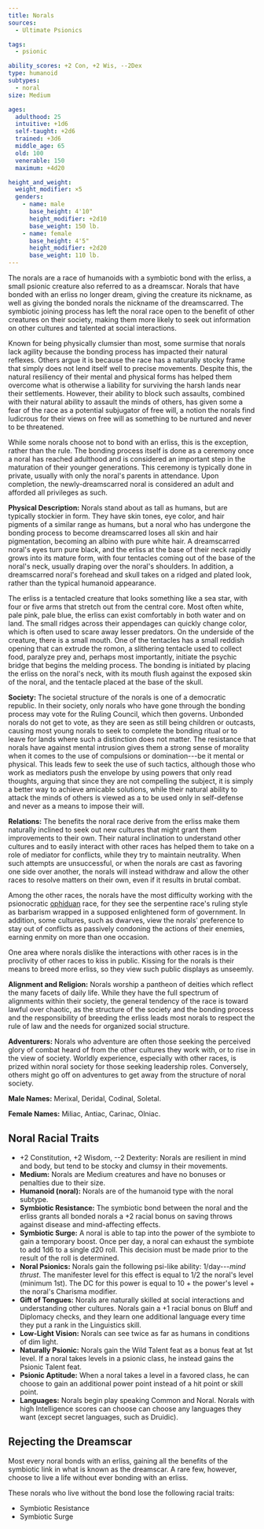 ```yaml
---
title: Norals
sources:
  - Ultimate Psionics

tags:
  - psionic

ability_scores: +2 Con, +2 Wis, --2Dex
type: humanoid
subtypes:
  - noral
size: Medium

ages:
  adulthood: 25
  intuitive: +1d6
  self-taught: +2d6
  trained: +3d6
  middle_age: 65
  old: 100
  venerable: 150
  maximum: +4d20

height_and_weight:
  weight_modifier: ×5
  genders:
    - name: male
      base_height: 4'10"
      height_modifier: +2d10
      base_weight: 150 lb.
    - name: female
      base_height: 4'5"
      height_modifier: +2d20
      base_weight: 110 lb.
---
```


The norals are a race of humanoids with a symbiotic bond with the erliss, a small psionic creature also referred to as a dreamscar. Norals that have bonded with an erliss no longer dream, giving the creature its nickname, as well as giving the bonded norals the nickname of the dreamscarred. The symbiotic joining process has left the noral race open to the benefit of other creatures on their society, making them more likely to seek out information on other cultures and talented at social interactions.

Known for being physically clumsier than most, some surmise that norals lack agility because the bonding process has impacted their natural reflexes. Others argue it is because the race has a naturally stocky frame that simply does not lend itself well to precise movements. Despite this, the natural resiliency of their mental and physical forms has helped them overcome what is otherwise a liability for surviving the harsh lands near their settlements. However, their ability to block such assaults, combined with their natural ability to assault the minds of others, has given some a fear of the race as a potential subjugator of free will, a notion the norals find ludicrous for their views on free will as something to be nurtured and never to be threatened.

While some norals choose not to bond with an erliss, this is the exception, rather than the rule. The bonding process itself is done as a ceremony once a noral has reached adulthood and is considered an important step in the maturation of their younger generations. This ceremony is typically done in private, usually with only the noral's parents in attendance. Upon completion, the newly-dreamscarred noral is considered an adult and afforded all privileges as such.

**Physical Description:** Norals stand about as tall as humans, but are typically stockier in form. They have skin tones, eye color, and hair pigments of a similar range as humans, but a noral who has undergone the bonding process to become dreamscarred loses all skin and hair pigmentation, becoming an albino with pure white hair. A dreamscarred noral's eyes turn pure black, and the erliss at the base of their neck rapidly grows into its mature form, with four tentacles coming out of the base of the noral's neck, usually draping over the noral's shoulders. In addition, a dreamscarred noral's forehead and skull takes on a ridged and plated look, rather than the typical humanoid appearance.

The erliss is a tentacled creature that looks something like a sea star, with four or five arms that stretch out from the central core. Most often white, pale pink, pale blue, the erliss can exist comfortably in both water and on land. The small ridges across their appendages can quickly change color, which is often used to scare away lesser predators. On the underside of the creature, there is a small mouth. One of the tentacles has a small reddish opening that can extrude the romon, a slithering tentacle used to collect food, paralyze prey and, perhaps most importantly, initiate the psychic bridge that begins the melding process. The bonding is initiated by placing the erliss on the noral's neck, with its mouth flush against the exposed skin of the noral, and the tentacle placed at the base of the skull.

**Society:** The societal structure of the norals is one of a democratic republic. In their society, only norals who have gone through the bonding process may vote for the Ruling Council, which then governs. Unbonded norals do not get to vote, as they are seen as still being children or outcasts, causing most young norals to seek to complete the bonding ritual or to leave for lands where such a distinction does not matter. The resistance that norals have against mental intrusion gives them a strong sense of morality when it comes to the use of compulsions or domination---be it mental or physical. This leads few to seek the use of such tactics, although those who work as mediators push the envelope by using powers that only read thoughts, arguing that since they are not compelling the subject, it is simply a better way to achieve amicable solutions, while their natural ability to attack the minds of others is viewed as a to be used only in self-defense and never as a means to impose their will.

**Relations:** The benefits the noral race derive from the erliss make them naturally inclined to seek out new cultures that might grant them improvements to their own. Their natural inclination to understand other cultures and to easily interact with other races has helped them to take on a role of mediator for conflicts, while they try to maintain neutrality. When such attempts are unsuccessful, or when the norals are cast as favoring one side over another, the norals will instead withdraw and allow the other races to resolve matters on their own, even if it results in brutal combat.

Among the other races, the norals have the most difficulty working with the psionocratic [ophiduan](/races/ophiduans/) race, for they see the serpentine race's ruling style as barbarism wrapped in a supposed enlightened form of government. In addition, some cultures, such as dwarves, view the norals' preference to stay out of conflicts as passively condoning the actions of their enemies, earning enmity on more than one occasion.

One area where norals dislike the interactions with other races is in the proclivity of other races to kiss in public. Kissing for the norals is their means to breed more erliss, so they view such public displays as unseemly.

**Alignment and Religion:** Norals worship a pantheon of deities which reflect the many facets of daily life. While they have the full spectrum of alignments within their society, the general tendency of the race is toward lawful over chaotic, as the structure of the society and the bonding process and the responsibility of breeding the erliss leads most norals to respect the rule of law and the needs for organized social structure.

**Adventurers:** Norals who adventure are often those seeking the perceived glory of combat heard of from the other cultures they work with, or to rise in the view of society. Worldly experience, especially with other races, is prized within noral society for those seeking leadership roles. Conversely, others might go off on adventures to get away from the structure of noral society.

**Male Names:** Merixal, Deridal, Codinal, Soletal.

**Female Names:** Miliac, Antiac, Carinac, Olniac.

## Noral Racial Traits

- +2 Constitution, +2 Wisdom, --2 Dexterity: Norals are resilient in mind and body, but tend to be stocky and clumsy in their movements.
- **Medium:** Norals are Medium creatures and have no bonuses or penalties due to their size.
- **Humanoid (noral):** Norals are of the humanoid type with the noral subtype.
- **Symbiotic Resistance:** The symbiotic bond between the noral and the erliss grants all bonded norals a +2 racial bonus on saving throws against disease and mind-affecting effects.
- **Symbiotic Surge:** A noral is able to tap into the power of the symbiote to gain a temporary boost. Once per day, a noral can exhaust the symbiote to add 1d6 to a single d20 roll. This decision must be made prior to the result of the roll is determined.
- **Noral Psionics:** Norals gain the following psi-like ability: 1/day---*mind thrust*. The manifester level for this effect is equal to 1/2 the noral's level (minimum 1st). The DC for this power is equal to 10 + the power's level + the noral's Charisma modifier.
- **Gift of Tongues:** Norals are naturally skilled at social interactions and understanding other cultures. Norals gain a +1 racial bonus on Bluff and Diplomacy checks, and they learn one additional language every time they put a rank in the Linguistics skill.
- **Low-Light Vision:** Norals can see twice as far as humans in conditions of dim light.
- **Naturally Psionic:** Norals gain the Wild Talent feat as a bonus feat at 1st level. If a noral takes levels in a psionic class, he instead gains the Psionic Talent feat.
- **Psionic Aptitude:** When a noral takes a level in a favored class, he can choose to gain an additional power point instead of a hit point or skill point.
- **Languages:** Norals begin play speaking Common and Noral. Norals with high Intelligence scores can choose can choose any languages they want (except secret languages, such as Druidic).

## Rejecting the Dreamscar

Most every noral bonds with an erliss, gaining all the benefits of the symbiotic link in what is known as the dreamscar. A rare few, however, choose to live a life without ever bonding with an erliss.

These norals who live without the bond lose the following racial traits:

- Symbiotic Resistance
- Symbiotic Surge
